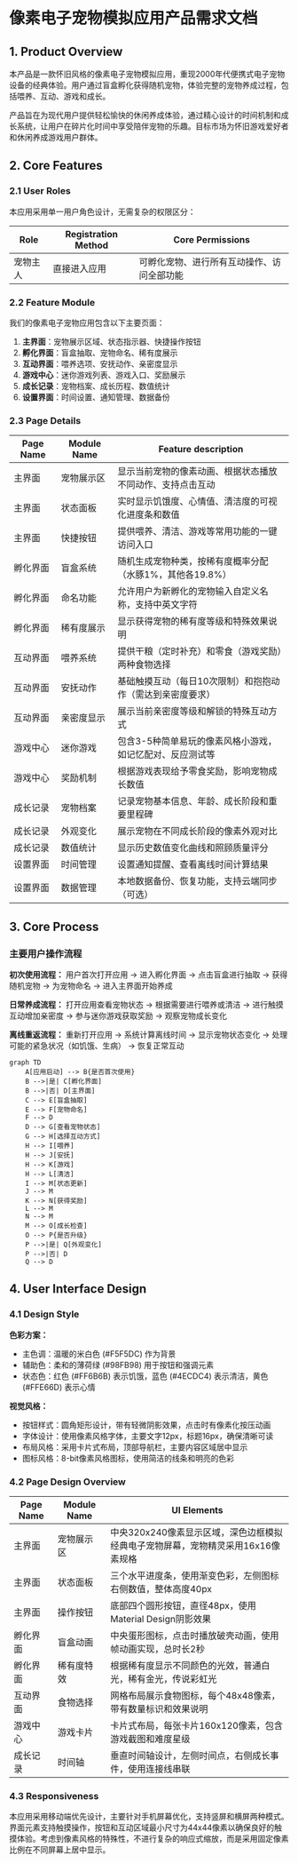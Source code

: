 # 像素电子宠物模拟应用产品需求文档

## 1. Product Overview

本产品是一款怀旧风格的像素电子宠物模拟应用，重现2000年代便携式电子宠物设备的经典体验。用户通过盲盒孵化获得随机宠物，体验完整的宠物养成过程，包括喂养、互动、游戏和成长。

产品旨在为现代用户提供轻松愉快的休闲养成体验，通过精心设计的时间机制和成长系统，让用户在碎片化时间中享受陪伴宠物的乐趣。目标市场为怀旧游戏爱好者和休闲养成游戏用户群体。

## 2. Core Features

### 2.1 User Roles

本应用采用单一用户角色设计，无需复杂的权限区分：

| Role | Registration Method | Core Permissions |
|------|---------------------|------------------|
| 宠物主人 | 直接进入应用 | 可孵化宠物、进行所有互动操作、访问全部功能 |

### 2.2 Feature Module

我们的像素电子宠物应用包含以下主要页面：

1. **主界面**：宠物展示区域、状态指示器、快捷操作按钮
2. **孵化界面**：盲盒抽取、宠物命名、稀有度展示
3. **互动界面**：喂养选项、安抚动作、亲密度显示
4. **游戏中心**：迷你游戏列表、游戏入口、奖励展示
5. **成长记录**：宠物档案、成长历程、数值统计
6. **设置界面**：时间设置、通知管理、数据备份

### 2.3 Page Details

| Page Name | Module Name | Feature description |
|-----------|-------------|---------------------|
| 主界面 | 宠物展示区 | 显示当前宠物的像素动画、根据状态播放不同动作、支持点击互动 |
| 主界面 | 状态面板 | 实时显示饥饿度、心情值、清洁度的可视化进度条和数值 |
| 主界面 | 快捷按钮 | 提供喂养、清洁、游戏等常用功能的一键访问入口 |
| 孵化界面 | 盲盒系统 | 随机生成宠物种类，按稀有度概率分配（水豚1%，其他各19.8%） |
| 孵化界面 | 命名功能 | 允许用户为新孵化的宠物输入自定义名称，支持中英文字符 |
| 孵化界面 | 稀有度展示 | 显示获得宠物的稀有度等级和特殊效果说明 |
| 互动界面 | 喂养系统 | 提供干粮（定时补充）和零食（游戏奖励）两种食物选择 |
| 互动界面 | 安抚动作 | 基础触摸互动（每日10次限制）和抱抱动作（需达到亲密度要求） |
| 互动界面 | 亲密度显示 | 展示当前亲密度等级和解锁的特殊互动方式 |
| 游戏中心 | 迷你游戏 | 包含3-5种简单易玩的像素风格小游戏，如记忆配对、反应测试等 |
| 游戏中心 | 奖励机制 | 根据游戏表现给予零食奖励，影响宠物成长数值 |
| 成长记录 | 宠物档案 | 记录宠物基本信息、年龄、成长阶段和重要里程碑 |
| 成长记录 | 外观变化 | 展示宠物在不同成长阶段的像素外观对比 |
| 成长记录 | 数值统计 | 显示历史数值变化曲线和照顾质量评分 |
| 设置界面 | 时间管理 | 设置通知提醒、查看离线时间计算结果 |
| 设置界面 | 数据管理 | 本地数据备份、恢复功能，支持云端同步（可选） |

## 3. Core Process

### 主要用户操作流程

**初次使用流程：**
用户首次打开应用 → 进入孵化界面 → 点击盲盒进行抽取 → 获得随机宠物 → 为宠物命名 → 进入主界面开始养成

**日常养成流程：**
打开应用查看宠物状态 → 根据需要进行喂养或清洁 → 进行触摸互动增加亲密度 → 参与迷你游戏获取奖励 → 观察宠物成长变化

**离线重返流程：**
重新打开应用 → 系统计算离线时间 → 显示宠物状态变化 → 处理可能的紧急状况（如饥饿、生病） → 恢复正常互动

```mermaid
graph TD
    A[应用启动] --> B{是否首次使用}
    B -->|是| C[孵化界面]
    B -->|否| D[主界面]
    C --> E[盲盒抽取]
    E --> F[宠物命名]
    F --> D
    D --> G[查看宠物状态]
    G --> H[选择互动方式]
    H --> I[喂养]
    H --> J[安抚]
    H --> K[游戏]
    H --> L[清洁]
    I --> M[状态更新]
    J --> M
    K --> N[获得奖励]
    L --> M
    N --> M
    M --> O[成长检查]
    O --> P{是否升级}
    P -->|是| Q[外观变化]
    P -->|否| D
    Q --> D
```

## 4. User Interface Design

### 4.1 Design Style

**色彩方案：**
- 主色调：温暖的米白色 (#F5F5DC) 作为背景
- 辅助色：柔和的薄荷绿 (#98FB98) 用于按钮和强调元素
- 状态色：红色 (#FF6B6B) 表示饥饿，蓝色 (#4ECDC4) 表示清洁，黄色 (#FFE66D) 表示心情

**视觉风格：**
- 按钮样式：圆角矩形设计，带有轻微阴影效果，点击时有像素化按压动画
- 字体设计：使用像素风格字体，主要文字12px，标题16px，确保清晰可读
- 布局风格：采用卡片式布局，顶部导航栏，主要内容区域居中显示
- 图标风格：8-bit像素风格图标，使用简洁的线条和明亮的色彩

### 4.2 Page Design Overview

| Page Name | Module Name | UI Elements |
|-----------|-------------|-------------|
| 主界面 | 宠物展示区 | 中央320x240像素显示区域，深色边框模拟经典电子宠物屏幕，宠物精灵采用16x16像素规格 |
| 主界面 | 状态面板 | 三个水平进度条，使用渐变色彩，左侧图标右侧数值，整体高度40px |
| 主界面 | 操作按钮 | 底部四个圆形按钮，直径48px，使用Material Design阴影效果 |
| 孵化界面 | 盲盒动画 | 中央蛋形图标，点击时播放破壳动画，使用帧动画实现，总时长2秒 |
| 孵化界面 | 稀有度特效 | 根据稀有度显示不同颜色的光效，普通白光，稀有金光，传说彩虹光 |
| 互动界面 | 食物选择 | 网格布局展示食物图标，每个48x48像素，带有数量标识和效果说明 |
| 游戏中心 | 游戏卡片 | 卡片式布局，每张卡片160x120像素，包含游戏截图和难度星级 |
| 成长记录 | 时间轴 | 垂直时间轴设计，左侧时间点，右侧成长事件，使用连接线串联 |

### 4.3 Responsiveness

本应用采用移动端优先设计，主要针对手机屏幕优化，支持竖屏和横屏两种模式。界面元素支持触摸操作，按钮和互动区域最小尺寸为44x44像素以确保良好的触摸体验。考虑到像素风格的特殊性，不进行复杂的响应式缩放，而是采用固定像素比例在不同屏幕上居中显示。